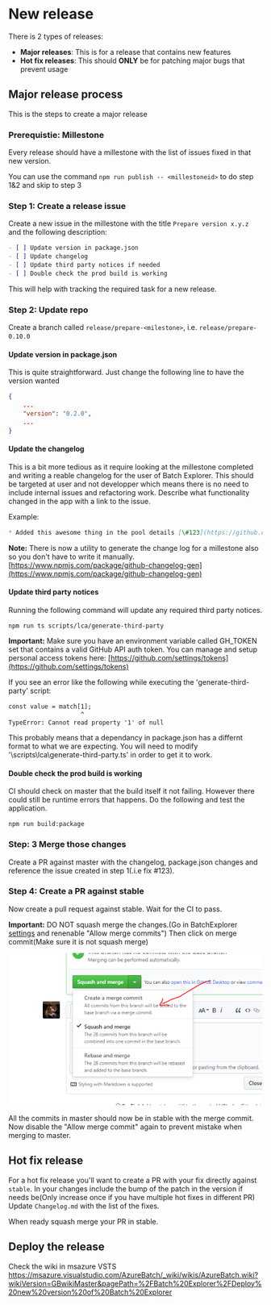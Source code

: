 # New release

There is 2 types of releases:

* **Major releases**: This is for a release that contains new features
* **Hot fix releases**: This should **ONLY** be for patching major bugs that prevent usage

## Major release process

This is the steps to create a major release

### Prerequistie: Millestone

Every release should have a millestone with the list of issues fixed in that new version.

You can use the command `npm run publish -- <millestoneid>` to do step 1&2 and skip to step 3

### Step 1: Create a release issue

Create a new issue in the millestone with the title `Prepare version x.y.z` and the following description:

```md
- [ ] Update version in package.json
- [ ] Update changelog
- [ ] Update third party notices if needed
- [ ] Double check the prod build is working
```

This will help with tracking the required task for a new release.

### Step 2: Update repo

Create a branch called `release/prepare-<milestone>`, i.e. `release/prepare-0.10.0`

#### Update version in package.json

This is quite straightforward. Just change the following line to have the version wanted

```json
{
    ...
    "version": "0.2.0",
    ...
}
```

#### Update the changelog

This is a bit more tedious as it require looking at the millestone completed and writing a reable changelog for the user of Batch Explorer.
This should be targeted at user and not developper which means there is no need to include internal issues and refactoring work.
Describe what functionality changed in the app with a link to the issue.

Example:

```md
* Added this awesome thing in the pool details [\#123](https://github.com/Azure/BatchExplorer/issues/123)
```

**Note:** There is now a utility to generate the change log for a millestone also so you don't have to write it manually.
[https://www.npmjs.com/package/github-changelog-gen](https://www.npmjs.com/package/github-changelog-gen)

#### Update third party notices

Running the following command will update any required third party notices.

```shell
npm run ts scripts/lca/generate-third-party
```

**Important:** Make sure you have an environment variable called GH_TOKEN set that contains a valid GitHub API auth token.
You can manage and setup personal access tokens here: [https://github.com/settings/tokens](https://github.com/settings/tokens)

If you see an error like the following while executing the 'generate-third-party' script:

```shell
const value = match[1];
                    ^
TypeError: Cannot read property '1' of null
```

This probably means that a dependancy in package.json has a differnt format to what we are expecting.
You will need to modify '\scripts\lca\generate-third-party.ts' in order to get it to work.

#### Double check the prod build is working

CI should check on master that the build itself it not failing. However there could still be runtime errors that happens.
Do the following and test the application.

```shell
npm run build:package
```

### Step: 3 Merge those changes

Create a PR against master with the changelog, package.json changes and reference the issue created in step 1(.i.e fix \#123).

### Step 4: Create a PR against stable

Now create a pull request against stable. Wait for the CI to pass.

**Important:** DO NOT squash merge the changes.(Go in BatchExplorer [settings](https://github.com/Azure/BatchExplorer/settings) and renenable "Allow merge commits")
Then click on merge commit(Make sure it is not squash merge)

![Merge commit](images/merge-commit.png)

All the commits in master should now be in stable with the merge commit.
Now disable the "Allow merge commit" again to prevent mistake when merging to master.

## Hot fix release

For a hot fix release you'll want to create a PR with your fix directly against `stable`.
In your changes include the bump of the patch in the version if needs be(Only increase once if you have multiple hot fixes in different PR)
Update `Changelog.md` with the list of the fixes.

When ready squash merge your PR in stable.

## Deploy the release

Check the wiki in msazure VSTS <https://msazure.visualstudio.com/AzureBatch/_wiki/wikis/AzureBatch.wiki?wikiVersion=GBwikiMaster&pagePath=%2FBatch%20Explorer%2FDeploy%20new%20version%20of%20Batch%20Explorer>

